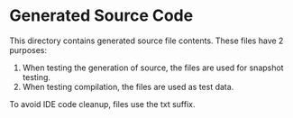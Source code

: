# Generated Source Code

This directory contains generated source file contents. These files have 2 purposes:
1. When testing the generation of source, the files are used for snapshot testing.
2. When testing compilation, the files are used as test data.

To avoid IDE code cleanup, files use the txt suffix.